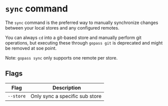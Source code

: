# `sync` command

The `sync` command is the preferred way to manually synchronize changes between
your local stores and any configured remotes.

You can always `cd` into a git-based store and manually perform git operations,
but executing these through `gopass git` is deprecated and might be removed
at soe point.

Note: `gopass sync` only supports one remote per store.

## Flags

Flag | Description
---- | -----------
`--store` | Only sync a specific sub store


